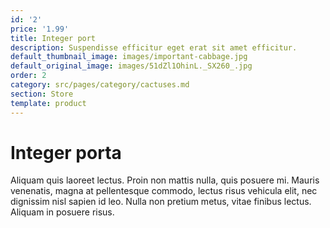 ```yaml
---
id: '2'
price: '1.99'
title: Integer port
description: Suspendisse efficitur eget erat sit amet efficitur.
default_thumbnail_image: images/important-cabbage.jpg
default_original_image: images/51dZl1OhinL._SX260_.jpg
order: 2
category: src/pages/category/cactuses.md
section: Store
template: product
---
```


# Integer porta

Aliquam quis laoreet lectus. Proin non mattis nulla, quis posuere mi. Mauris venenatis, magna at pellentesque commodo, lectus risus vehicula elit, nec dignissim nisl sapien id leo. Nulla non pretium metus, vitae finibus lectus. Aliquam in posuere risus.